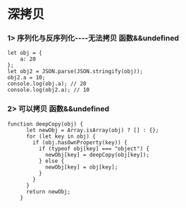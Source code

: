 # 深拷贝
### 1> 序列化与反序列化----无法拷贝 函数&&undefined
	let obj = {
		a: 20
	};
	let obj2 = JSON.parse(JSON.stringify(obj));
	obj2.a = 10;
	console.log(obj.a);	// 20
	console.log(obj2.a); // 10
### 2> 可以拷贝 函数&&undefined
	function deepCopy(obj) {
	      let newObj = Array.isArray(obj) ? [] : {};
	      for (let key in obj) {
	        if (obj.hasOwnProperty(key)) {
	          if (typeof obj[key] === "object") {
	            newObj[key] = deepCopy(obj[key]);
	          } else {
	            newObj[key] = obj[key];
	          }
	        }
	      }
	      return newObj;
	    }

